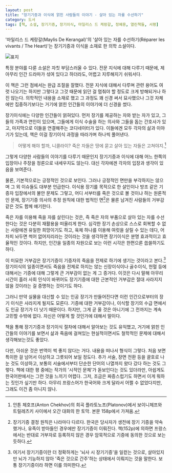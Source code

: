 ```yaml
---
layout: post
title: "장기기증과 이식에 얽힌 사람들의 이야기 - 살아 있는 자를 수선하기"
category: 도서
tags: [책, 소설, 장기기증, 장기이식, 마일리스 드 케랑갈, 정혜용, 열린책들, 서평]
---
```


'마일리스 드 케랑갈(Maylis De Kerangal)'의 '살아 있는 자를 수선하기(Réparer les vivants / The Heart)'는
장기기증과 이식을 소재로 한 의학 소설이다.

![표지](https://lh3.googleusercontent.com/-W17-T31it-4/WWunKTODGEI/AAAAAAAAVXo/cJK_4y1fqk8N0T552bH7a3FZYfa8W2AlQCE0YBhgL/s420/heal-the-living-book-3d.jpg "기증자의 사망에서부터 수술까지 장기이식 과정을 따라가며 이야기를 풀어낸다.")

특정 분야를 다룬 소설은 자칫 부담스러울 수 있다.
전문 지식에 대해 다루기 때문에,
제아무리 인간 드라마가 섞여 있다고 하더라도,
어렵고 지루해지기 쉬워서다.

이 책은 그런 점에서는 완급 조절을 잘했다.
전문 지식에 대해서 다루며 관련 용어도 여럿 나오기는 하지만
그렇다고 그것 때문에 읽던 걸 멈춰야 할 정도로 크게 방해되거나 하진 않는다.
의학적인 내용을 소재로 했고 그 과정도 꽤 신경 써서 묘사했으나
그것 자체에만 집중하기보다는
거기에 얽힌 인간들의 이야기에 더 신경을 썼다.

장기이식에는 다양한 인간들이 얽혀있다.
먼저 장기를 제공하는 자와 받는 자가 있고,
그들의 가족과 연인이 있으며,
그들에게 이식 수술을 하는 의사와 그들을 돕는 간호사가 있고,
마지막으로 이들을 연결해주는 코디네이터가 있다.
이들에겐 모두 각자의 삶과 이야기가 있는데,
책은 이걸 장기이식 과정을 따라가며 하나씩 풀어낸다.

> 어떻게 해야 할까, 니콜라이? 죽은 자들은 땅에 묻고 살아 있는 자들은 고쳐야지.[^1]

[^1]: 안톤 체호프(Anton Chekhov)의 희곡 플라토노프(Platonov)에서 보이니체프와 트릴레츠키 사이에서 오간 대화의 한 토막. 본문 158p에서 가져옴.

그렇게 다양한 사람들의 이야기를 다루기 때문인지
장기기증과 이식에 대해 어느 한쪽의 입장이나 주장을 정론으로 내세우지도 않는다.
대신 각자에겐 각자의 입장과 생각이 있음을 보여준다.

물론, 기본적으로는 긍정적인 것으로 보인다.
그러나 긍정적인 면만을 부각하지는 않으며 그 외 이슈들도 대부분 언급한다.
이식용 장기를 목적으로 한 살인이나 방조 같은 기증자 입장에서의 불안 문제도 그렇고,
어디 서부터를 죽은 것으로 볼 것이냐 하는 원론적인 문제,
장기기증 의사의 추정 원칙에 대한 법적인 면[^2]은 물론
남겨진 사람들의 거부감 같은 것도 함께 얘기한다.

[^2]: 장기기증 결정 원칙은 나라마다 다르다. 한국은 당사자가 생전에 장기 기증을 약속했거나, 유족이 받아들인 경우에만 장기기증이 이뤄진다. 책(152p)에 의하면 프랑스에서는 반대로 거부자로 등록하지 않은 경우 암묵적으로 기증에 동의한 것으로 보는 듯하다.

죽은 자를 이용해 죽을 자를 살린다는 것은,
즉 죽은 자의 부품으로 살아 있는 자를 수선한다는 것은
다분히 재활용을 떠올리게 한다.
심각한 장기 손상으로 스스로 회복할 수 없는 사람에겐 유일한 희망이기도 하고,
육체 하나를 이용해 여럿을 살릴 수 있는 데다,
어차피 놔두면 썩어 없어지리라는 것이라는 것을 생각하면
장기이식은 분명 효과적이고 효율적인 것이다.
하지만, 인간을 일종의 자원으로 보는 이런 시각은 한편으론 씁쓸하기도 하다.

이 미묘한 거부감은 장기기증이 기증자의 죽음을 전제로 하기에 생기는 것이라고 본다.[^3]
장기이식의 일종이면서도 죽음을 전제로 하지는 않는
신장이식이나 골수이식, 헌혈 등에 대해서는 기증에 대해 그렇게 큰 거부감이 없는 게 그 증거다.
이것은 다시 말해 아무리 시간이 흘러 사회 인식이 바뀌어도
장기기증에 대한 근본적인 거부감은 절대 사라지지 않을 것이라는 걸 증명하는 것이기도 하다.

[^3]: 여기서 장기기증이란 더 정확하게는 '뇌사 시 장기기증'을 일컫는 것으로, 살아있지만 뇌가 기능하지 않아 '죽은 것으로 간주'하는 상태에서 이뤄지는 것을 말한다. 보통 장기기증이라 하면 이를 의미한다.

그러니 만약 실물을 대신할 수 있는 인공 장기가 만들어진다면
이런 인간으로부터의 장기 이식은 사라지게 될지도 모른다.
기증에 대한 거부감이나, 이식할 장기의 수급 면에서도 인공 장기가 더 낫기 때문이다.
하지만, 그게 곧 올 것은 아니기에
그 전까지는 계속 고민할 수밖에 없다.
자신은 어떻게 할 것인가에 대해서 말이다.

책을 통해 장기기증과 장기이식 절차에 대해서 알아보는 것도 유익했고,
거기에 얽힌 인간들의 이야기를 보면서
삶과 죽음에 걸쳐있는 현실적이면서도 철학적인 문제에 대해서 생각해보는것도 좋았다.

다만, 아쉬운 것은 번역이 썩 좋지 않다는 거다.
내용을 떠나서 형식이 그렇다.
처음 보면 특이한 걸 넘어서 이상하고 그릇되어 보일 정도다.
추가 서술, 장면 전환 등을 괄호로 나눈 것도 이상하고,
보통의 서술에서부터 단순한 단어의 나열까지 왔다 갔다 하는 것도 그렇다.
책에 대한 평 중에는 작가의 '시적인 문체'가 돋보인다는 것도 있더라만,
아쉽게도 한국어판에서는 그런 것을 느끼기 어렵다.
그저, 조금은 짜증스럽기도 하면서 이게 뭐하는 짓인가 싶기만 하다.
아무리 프랑스어가 한국어와 크게 달라서 어쩔 수 없었다지만,
그래도 이건 좀 아니지 않나.
